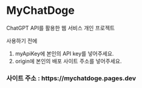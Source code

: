 # MyChatDoge

ChatGPT API를 활용한 웹 서비스 개인 프로젝트

사용하기 전에

1. myApiKey에 본인의 API key를 넣어주세요.
2. origin에 본인의 배포 사이트 주소를 넣어주세요.

<h3> 사이트 주소 : https://mychatdoge.pages.dev </h3>
